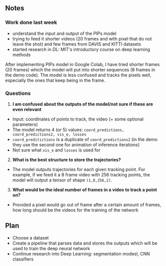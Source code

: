 ## Notes ##
### Work done last week
* understand the input and output of the PIPs model
* trying to feed it shorter videos (20 frames and with pixel that do not leave the shot) and few frames from DAVIS and KITTI datasets
* started research in DL: MIT's introductory course on deep learning methods

After implementing PIPs model in Google Colab, I have tried shorter frames (20 frames) which the model will put into shorter sequences (8 frames in the demo code). The model is less confused and tracks the pixels well, especially the ones that keep being in the frame.



### Questions


1. __I am confused about the outputs of the model/not sure if these are even relevant__

  * Input: coordinates of points to track, the video (+ some optional parameters)
  * The model returns 4 (or 5) values: `coord_predictions, coord_predictions2, vis_e, losses`
  * `coord_preditictions` is a duplicate of `coord_predictions2` (in the demo they use the second one for animation of inference iterations)
  * Not sure what `vis_e` and `losses` is used for


2. __What is the best structure to store the trajectories?__ 

  * The model outputs trajectories for each given tracking point. For example, if we feed it a 8 frame video with 256 tracking points, the model will output a tensor of shape `(1,8,256,2)`.

3. __What would be the ideal number of frames in a video to track a point on?__

  * Provided a pixel would go out of frame after a certain amount of frames, how long should be the videos for the training of the network


## Plan ##
* Choose a dataset
* Create a pipeline that parses data and stores the outputs which will be used to train the deep neural network
* Continue research into Deep Learning: segmentation modesl, CNN classifiers
